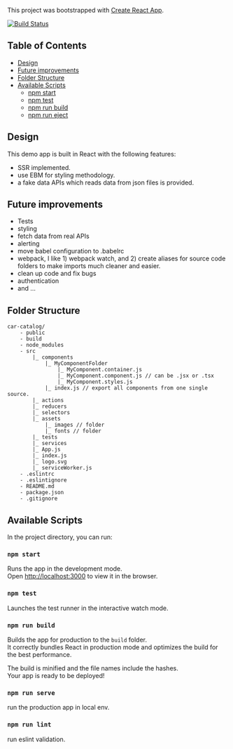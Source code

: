 This project was bootstrapped with [Create React App](https://github.com/facebook/create-react-app).

[![Build Status](https://semaphoreci.com/api/v1/tao/car-catalog/branches/master/badge.svg)](https://semaphoreci.com/tao/car-catalog)

## Table of Contents

- [Design](#design)
- [Future improvements](#future-improvements)
- [Folder Structure](#folder-structure)
- [Available Scripts](#available-scripts)
  - [npm start](#npm-start)
  - [npm test](#npm-test)
  - [npm run build](#npm-run-build)
  - [npm run eject](#npm-run-eject)

## Design
This demo app is built in React with the following features: 
- SSR implemented.
- use EBM for styling methodology.
- a fake data APIs which reads data from json files is provided.

## Future improvements
- Tests
- styling
- fetch data from real APIs
- alerting
- move babel configuration to .babelrc
- webpack, I like 1) webpack watch, and 2) create aliases for source code folders to make imports much cleaner and easier.
- clean up code and fix bugs
- authentication
- and ...

## Folder Structure

```
car-catalog/
    - public
    - build
    - node_modules
    - src
        |_ components
            |_ MyComponentFolder
                |_ MyComponent.container.js
                |_ MyComponent.component.js // can be .jsx or .tsx
                |_ MyComponent.styles.js
            |_ index.js // export all components from one single source.
        |_ actions
        |_ reducers
        |_ selectors
        |_ assets
            |_ images // folder
            |_ fonts // folder
        |_ tests
        |_ services
        |_ App.js
        |_ index.js
        |_ logo.svg
        |_ serviceWorker.js 
    - .eslintrc
    - .eslintignore
    - README.md
    - package.json
    - .gitignore
```

## Available Scripts

In the project directory, you can run:

### `npm start`

Runs the app in the development mode.<br>
Open [http://localhost:3000](http://localhost:3000) to view it in the browser.


### `npm test`

Launches the test runner in the interactive watch mode.<br>

### `npm run build`

Builds the app for production to the `build` folder.<br>
It correctly bundles React in production mode and optimizes the build for the best performance.

The build is minified and the file names include the hashes.<br>
Your app is ready to be deployed!

### `npm run serve`

run the production app in local env.

### `npm run lint`

run eslint validation.
